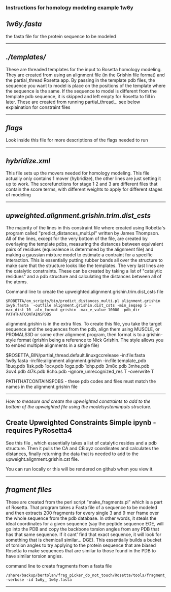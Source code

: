 
### Instructions for homology modeling example 1w6y

*1w6y.fasta*
---

the fasta file for the protein sequence	to be modeled

---

*./templates/*
---
These are threaded templates for the input to Rosetta homology modeling. They are created from using an alignment file (in the Grishin file format) and the partial_thread Rosetta app. By passing in the template pdb files, the sequence you want to model is place on the positions of the template where the sequence is the same. If the sequence to model is different from the template pdb sequence, it is skipped and left empty for Rosetta to fill in later. These are created from running partial_thread... see below explaination for constraint files

---
*flags*
---
Look inside this file for more descriptions of the flags needed to run

---
*hybridize.xml* 
---
This file sets up the movers needed for homology modeling. This file actually only contains 1 mover (hybridize), the other lines are just setting it up to work. The scorefunctions for stage 1 2 and 3 are different files that contain the score terms, with different weights to apply for different stages of modeling

---
*upweighted.alignment.grishin.trim.dist_csts*
---

The majority of the lines in this constraint file where created using Robetta's program called "predict_distances_multi.pl" written by James Thompson. All of the lines, except for the very bottom of the file, are created by overlaying the template pdbs, measuring the distances between equivalent pairs of residues (equivalence is determined by the alignment file) and making a gaussian mixture model to estimate a contraint for a specific interaction. This is essentially putting rubber bands all over the structure to make sure that the structure looks like the templates. The very last lines are the catalytic constraints. These can be created by taking a list of "catalytic residues" and a pdb structure and calculating the distances between all of the atoms.

Command line to create the upweighted.alignment.grishin.trim.dist_csts file

```
$ROBETTA/cm_scripts/bin/predict_distances_multi.pl alignment.grishin 1wy6.fasta  -outfile alignment.grishin.dist_csts -min_seqsep 5 -max_dist 10 -aln_format grishin -max_e_value 10000 -pdb_dir PATHTHATCONTAINSPDBS
```

alignment.grishin is in the extra files. To create this file, you take the target sequence and the sequences from the pdb, align them using MUSCLE, or PROMALS3D or some other alignment program, then format is to a grishin-style format (grishin being a reference to Nick Grishin. The style allows you to embed multiple alignments in a single file)

$ROSETTA_BIN/partial_thread.default.linuxgccrelease -in:file:fasta 1w6y.fasta -in:file:alignment alignment.grishin -in:file:template_pdb 1buq.pdb 1isk.pdb 1ocv.pdb 1ogz.pdb 1ohp.pdb 3m8c.pdb 3mhe.pdb 3ov4.pdb 4l7k.pdb 8cho.pdb -ignore_unrecognized_res T -overwrite T

PATHTHATCONTAINSPDBS - these pdb codes and files must match the names in the alignment.grishin file

---
*How to measure and create the upweighted constraints to add to the bottom of the upweighted file using the modelsysteminputs structure.*

Create Upweighted Constraints Simple ipynb - requires PyRosetta4
---

See this file , which essentially takes a list of catalytic resides and a pdb structure. Then it pulls the CA and CB xyz coordinates and calculates the distances, finally returning the data that is needed to add to the upweight.alignment.grishin.cst file.

You can run locally or this will be rendered on github when you view it.


---
*fragment files*
---

These are created from the perl script "make_fragments.pl" which is a part of Rosetta. That program takes a Fasta file of a sequence to be modeled and then extracts 200 fragments for every single 3 and 9 mer frame over the whole sequence from the pdb database. In other words, it steals the ideal coordinates for a given sequence (say the peptide sequence EGE, will go into the PDB and copy the backbone torsion angles from any PDB that has that same sequence. If it cant' find that exact sequence, it will look for something that is chemicall similar... DGE). This essentially builds a bucket of torsion angles to try applying to the protein sequence that are biased Rosetta to make sequences that are similar to those found in the PDB to have similar torsion angles.

command line to create fragments from a fasta file

```
/share/backup/bertolan/frag_picker_do_not_touch/Rosetta/tools/fragment_tools/make_fragments.pl -verbose -id 1w6y_ 1w6y.fasta
```

---



```python

```
